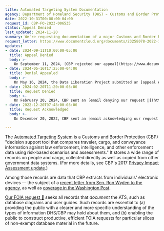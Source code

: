 ```yaml
---
title: Automated Targeting System Documentation
agency: Department of Homeland Security (DHS) ▹ Customs and Border Protection (CBP)
date: 2022-10-31T00:00:00-04:00
request_id: CBP-FO-2023-006535
status: Appeal Denied
last_updated: 2024-11-20
summary: We're requesting documentation of a major Customs and Border Protection database.
request_letter: https://www.documentcloud.org/documents/23258078-2022-10-31-dhscbp-ats-documentation-foia-request
updates:
- date: 2024-09-11T10:00:00-05:00
  title: Appeal Denied
  body: >-
    On September 11, 2024, [CBP rejected our appeal](https://www.documentcloud.org/documents/25352910-cbp-automated-targeting-system-appeal-denial). The FOIA Appeals & Policy Branch affirmed that the FOIA Division properly understood our request and denied it as overburdensome. They added that, in any case, the records "would likely be withheld pursuant to FOIA exemption (b)(7)(E), because release of such information would cause harm to the agency by exposing to the public how ATS is designed and operated."
- date: 2024-05-16T17:25:00-04:00
  title: Denial Appealed
  body: >-
    On May 16, 2024, the Data Liberation Project submitted an [appeal of CBP's denial 📄](https://www.documentcloud.org/documents/24664484-2024-05-16-appeal-of-cbp-fo-2023-006535), arguing that CBP misinterpreted the scope of the request and did not give the DLP an opportunity to discuss and/or narrow it.
- date: 2024-02-20T11:20:00-05:00
  title: Request Denied
  body: >-
    On February 20, 2024, CBP sent an [email denying our request 📄](https://www.documentcloud.org/documents/24537879-2024-02-20-cbp-foia-cbp-fo-2023-006535), arguing that "we have determined that your request is too broad in scope and it is being closed as overburdensome on the agency as it is estimated that pulling the data will take one full-time person over four years and will cause interruptions to normal operations."
- date: 2022-12-20T07:48:00-05:00
  title: Request Acknowledged
  body: >-
    On December 20, 2022, CBP sent an [email acknowledging our request 📄](https://www.documentcloud.org/documents/23487660-2022-12-20-cbp-fo-2023-006535-acknowledment).

---
```


The [Automated Targeting System](https://www.dhs.gov/publication/automated-targeting-system-ats-update) is a Customs and Border Protection (CBP) "decision support tool that compares traveler, cargo, and conveyance information against law enforcement, intelligence, and other enforcement data using risk-based scenarios and assessments." It stores a wide range of records on people and cargo, collected directly as well as copied from other government data systems. (For more details, see CBP's 2017 [Privacy Impact Assessment update](https://www.dhs.gov/sites/default/files/2022-07/privacy-pia-cbp006-ats-july2022_0.pdf).)

Among those records are data that CBP extracts from individuals' electronic devices — the subject of a [recent letter from Sen. Ron Wyden to the agency](https://www.wyden.senate.gov/news/press-releases/wyden-reveals-new-details-about-us-customs-and-border-protections-egregious-violations-of-americans-rights-during-warrantless-electronic-device-searches), as well as [coverage in the Washington Post](https://www.washingtonpost.com/technology/2022/09/15/government-surveillance-database-dhs/).

[Our FOIA request 📄](https://www.documentcloud.org/documents/23258078-2022-10-31-dhscbp-ats-documentation-foia-request) seeks all records that *document* the ATS, such as database diagrams and user guides. Such records are essential to (a) providing the public with a clearer and more specific understanding of the types of information DHS/CBP may hold about them, and (b) enabling the public to construct productive, efficient FOIA requests for particular slices of non-exempt database material in the future.
